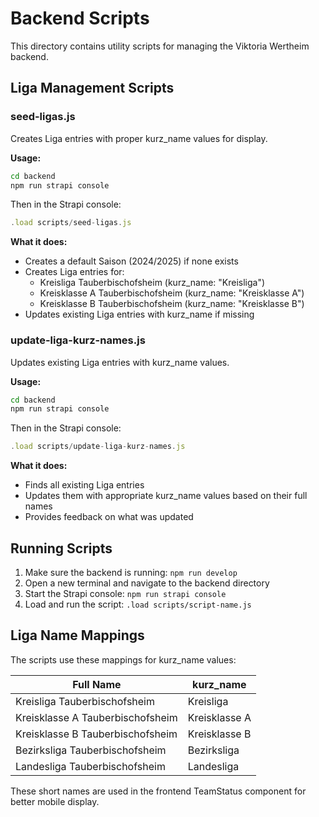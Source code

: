 # Backend Scripts

This directory contains utility scripts for managing the Viktoria Wertheim backend.

## Liga Management Scripts

### seed-ligas.js
Creates Liga entries with proper kurz_name values for display.

**Usage:**
```bash
cd backend
npm run strapi console
```

Then in the Strapi console:
```javascript
.load scripts/seed-ligas.js
```

**What it does:**
- Creates a default Saison (2024/2025) if none exists
- Creates Liga entries for:
  - Kreisliga Tauberbischofsheim (kurz_name: "Kreisliga")
  - Kreisklasse A Tauberbischofsheim (kurz_name: "Kreisklasse A")
  - Kreisklasse B Tauberbischofsheim (kurz_name: "Kreisklasse B")
- Updates existing Liga entries with kurz_name if missing

### update-liga-kurz-names.js
Updates existing Liga entries with kurz_name values.

**Usage:**
```bash
cd backend
npm run strapi console
```

Then in the Strapi console:
```javascript
.load scripts/update-liga-kurz-names.js
```

**What it does:**
- Finds all existing Liga entries
- Updates them with appropriate kurz_name values based on their full names
- Provides feedback on what was updated

## Running Scripts

1. Make sure the backend is running: `npm run develop`
2. Open a new terminal and navigate to the backend directory
3. Start the Strapi console: `npm run strapi console`
4. Load and run the script: `.load scripts/script-name.js`

## Liga Name Mappings

The scripts use these mappings for kurz_name values:

| Full Name | kurz_name |
|-----------|-----------|
| Kreisliga Tauberbischofsheim | Kreisliga |
| Kreisklasse A Tauberbischofsheim | Kreisklasse A |
| Kreisklasse B Tauberbischofsheim | Kreisklasse B |
| Bezirksliga Tauberbischofsheim | Bezirksliga |
| Landesliga Tauberbischofsheim | Landesliga |

These short names are used in the frontend TeamStatus component for better mobile display.